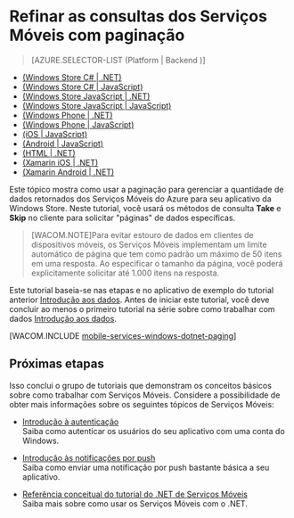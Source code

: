 <properties pageTitle="Refinar consultas dos Serviços Móveis com paginação (Windows Store) | Mobile Dev Center" metaKeywords="" description="Saiba como usar a paginação para gerenciar a quantidade de dados retornados dos Serviços Móveis para o aplicativo da Windows Store." metaCanonical="" services="" documentationCenter="Mobile" title="Refinar consultas dos Serviços Móveis com paginação" authors="glenga" solutions="" manager="" editor="" />


# Refinar as consultas dos Serviços Móveis com paginação

> [AZURE.SELECTOR-LIST (Platform | Backend )]
- [(Windows Store C# | .NET)](mobile-services-dotnet-backend-windows-store-dotnet-add-paging-data.md)
- [(Windows Store C# | JavaScript)](mobile-services-windows-store-dotnet-add-paging-data.md)
- [(Windows Store JavaScript | .NET)](mobile-services-dotnet-backend-windows-store-javascript-add-paging-data.md)
- [(Windows Store JavaScript | JavaScript)](mobile-services-windows-store-javascript-add-paging-data.md)
- [(Windows Phone | .NET)](mobile-services-dotnet-backend-windows-phone-add-paging-data)
- [(Windows Phone | JavaScript)](mobile-services-windows-phone-add-paging-data)
- [(iOS | JavaScript)](mobile-services-ios-add-paging-data)
- [(Android | JavaScript)](mobile-services-android-add-paging-data)
- [(HTML | .NET)](mobile-services-html-add-paging-data)
- [(Xamarin iOS | .NET)](partner-xamarin-mobile-services-ios-add-paging-data)
- [(Xamarin Android | .NET)](partner-xamarin-mobile-services-android-add-paging-data)


Este tópico mostra como usar a paginação para gerenciar a quantidade de dados retornados dos Serviços Móveis do Azure para seu aplicativo da Windows Store. Neste tutorial, você usará os métodos de consulta **Take** e **Skip** no cliente para solicitar "páginas" de dados específicas.

>[WACOM.NOTE]Para evitar estouro de dados em clientes de dispositivos móveis, os Serviços Móveis implementam um limite automático de página que tem como padrão um máximo de 50 itens em uma resposta. Ao especificar o tamanho da página, você poderá explicitamente solicitar até 1.000 itens na resposta.

Este tutorial baseia-se nas etapas e no aplicativo de exemplo do tutorial anterior [Introdução aos dados]. Antes de iniciar este tutorial, você deve concluir ao menos o primeiro tutorial na série sobre como trabalhar com dados [Introdução aos dados]. 

[WACOM.INCLUDE [mobile-services-windows-dotnet-paging](../includes/mobile-services-windows-dotnet-paging.md)]

## <a name="next-steps"> </a>Próximas etapas

Isso conclui o grupo de tutoriais que demonstram os conceitos básicos sobre como trabalhar com Serviços Móveis. Considere a possibilidade de obter mais informações sobre os seguintes tópicos de Serviços Móveis:

* [Introdução à autenticação]
  <br/>Saiba como autenticar os usuários do seu aplicativo com uma conta do Windows.

* [Introdução às notificações por push] 
  <br/>Saiba como enviar uma notificação por push bastante básica a seu aplicativo.
  
* [Referência conceitual do tutorial do .NET de Serviços Móveis]
  <br/>Saiba mais sobre como usar os Serviços Móveis com o .NET.
  
<!-- Anchors. -->

[Próximas etapas]:#next-steps

<!-- Images. -->


<!-- URLs. -->
[Introdução aos Serviços Móveis]: /pt-br/documentation/articles/mobile-services-dotnet-backend-windows-store-get-started/
[Introdução aos dados]: /pt-br/documentation/articles/mobile-services-dotnet-backend-windows-store-dotnet-get-started-data/
[Introdução à autenticação]: /pt-br/documentation/articles/mobile-services-dotnet-backend-windows-store-dotnet-get-started-users/
[Introdução às notificações por push]: /pt-br/documentation/articles/mobile-services-dotnet-backend-windows-store-dotnet-get-started-push/

[Portal de Gerenciamento]: https://manage.windowsazure.com/
[Referência conceitual do tutorial do .NET de Serviços Móveis]: /pt-br/develop/mobile/how-to-guides/work-with-net-client-library

